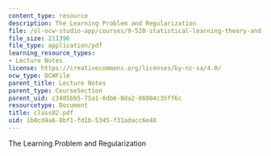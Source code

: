 ```yaml
---
content_type: resource
description: The Learning Problem and Regularization
file: /ol-ocw-studio-app/courses/9-520-statistical-learning-theory-and-applications-spring-2003/1b0cd4a68bf1fd1b5345f31adacc6e48_class02.pdf
file_size: 211396
file_type: application/pdf
learning_resource_types:
- Lecture Notes
license: https://creativecommons.org/licenses/by-nc-sa/4.0/
ocw_type: OCWFile
parent_title: Lecture Notes
parent_type: CourseSection
parent_uid: c3405bb5-75a1-6db6-0da2-86904c35ff6c
resourcetype: Document
title: class02.pdf
uid: 1b0cd4a6-8bf1-fd1b-5345-f31adacc6e48
---
```

The Learning Problem and Regularization